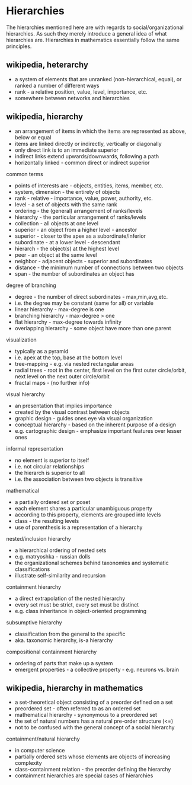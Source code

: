 
<!-- ======================================================================= -->
# Hierarchies

The hierarchies mentioned here are with regards to social/organizational
hierarchies. As such they merely introduce a general idea of what hierarchies
are. Hierarchies in mathematics essentially follow the same principles.

<!-- ======================================================================= -->
## wikipedia, heterarchy

* a system of elements that are unranked (non-hierarchical, equal),
  or ranked a number of different ways
* rank - a relative position, value, level, importance, etc.
* somewhere between networks and hierarchies

<!-- ======================================================================= -->
## wikipedia, hierarchy

* an arrangement of items in which the items are
  represented as above, below or equal
* items are linked directly or indirectly, vertically or diagonally
* only direct link is to an immediate superior
* indirect links extend upwards/downwards, following a path
* horizontally linked - common direct or indirect superior

common terms

* points of interests are - objects, entities, items, member, etc.
* system, dimension - the entirety of objects
* rank - relative - importance, value, power, authority, etc.
* level - a set of objects with the same rank
* ordering - the (general) arrangement of ranks/levels
* hierarchy - the particular arrangement of ranks/levels
* collection - all objects at one level
* superior - an object from a higher level - ancestor
* superior - closer to the apex as a subordinate/inferior
* subordinate - at a lower level - descendant
* hierarch - the object(s) at the highest level
* peer - an object at the same level
* neighbor - adjacent objects - superior and subordinates
* distance - the minimum number of connections between two objects
* span - the number of subordinates an object has

degree of branching

* degree - the number of direct subordinates - max,min,avg,etc.
* i.e. the degree may be constant (same for all) or variable
* linear hierarchy - max-degree is one
* branching hierarchy - max-degree > one
* flat hierarchy - max-degree towards infinity
* overlapping hierarchy - some object have more than one parent

visualization

* typically as a pyramid
* i.e. apex at the top, base at the bottom level
* tree-mapping - e.g. via nested rectangular areas
* radial trees - root in the center, first level on
  the first outer circle/orbit, next level on the
  next outer circle/orbit
* fractal maps - (no further info)

visual hierarchy

* an presentation that implies importance
* created by the visual contrast between objects
* graphic design - guides ones eye via visual organization
* conceptual hierarchy - based on the inherent purpose of a design
* e.g. cartographic design - emphasize important features over lesser ones

informal representation

* no element is superior to itself
* i.e. not circular relationships
* the hierarch is superior to all
* i.e. the association between two objects is transitive

mathematical

* a partially ordered set or poset
* each element shares a particular unambiguous property
* according to this property, elements are grouped into levels
* class - the resulting levels
* use of parenthesis is a representation of a hierarchy

nested/inclusion hierarchy

* a hierarchical ordering of nested sets
* e.g. matryoshka - russian dolls
* the organizational schemes behind taxonomies and systematic classifications
* illustrate self-similarity and recursion

containment hierarchy

* a direct extrapolation of the nested hierarchy
* every set must be strict, every set must be distinct
* e.g. class inheritance in object-oriented programming

subsumptive hierarchy

* classification from the general to the specific
* aka. taxonomic hierarchy, is-a hierarchy

compositional containment hierarchy

* ordering of parts that make up a system
* emergent properties - a collective property - e.g. neurons vs. brain

<!-- ======================================================================= -->
## wikipedia, hierarchy in mathematics

* a set-theoretical object consisting of a preorder defined on a set
* preordered set - often referred to as an ordered set
* mathematical hierarchy - synonymous to a preordered set
* the set of natural numbers has a natural pre-order structure (<=)
* not to be confused with the general concept of a social hierarchy

containment/natural hierarchy

* in computer science
* partially ordered sets whose elements are objects of increasing complexity
* class-containment relation - the preorder defining the hierarchy
* containment hierarchies are special cases of hierarchies
